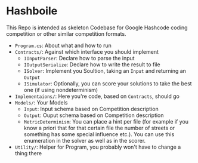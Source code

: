 # Hashboile

This Repo is intended as skeleton Codebase for Google Hashcode coding competition or other similar competition formats.

- `Program.cs`: About what and how to run
- `Contracts/`: Against which interface you should implement
   - `IInputParser`: Declare how to parse the input
   - `IOutputSerialize`: Declare how to write the result to file
   - `ISolver`: Implement you Soultion, taking an `Input` and returning an `Output`
   - `ISimulator`: Optionally, you can score your solutions to take the best one (if using nondeterminism)
- `Implementaions/`: Here you're code, based on `Contracts`, should go
- `Models/`: Your Models
   - `Input`:  Input schema based on Competition description
   - `Output`: Ouput schema based on Competition description
   - `MetricDeterminism`: You can place a hint per file (for example if you know a priori that for that certain file the number of streets or something has some special influence etc.). You can use this enumeration in the solver as well as in the scorer.
- `Utility/`: Helper for Program, you probably won't have to change a thing there

